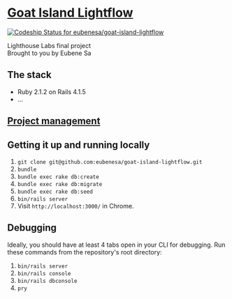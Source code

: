 # [Goat Island Lightflow](http://i.imgur.com/M1t4CkC.jpg)

[![Codeship Status for eubenesa/goat-island-lightflow](https://codeship.io/projects/5717b620-0f85-0132-1c34-2204b975dd06/status)](https://codeship.io/projects/32660)

Lighthouse Labs final project  
Brought to you by Eubene Sa

## The stack

* Ruby 2.1.2 on Rails 4.1.5
* ...

## [Project management](https://trello.com/b/Xlp2bRmh/goat-island-lightflow-ember-js)

## Getting it up and running locally

1. `git clone git@github.com:eubenesa/goat-island-lightflow.git`
2. `bundle`
3. `bundle exec rake db:create`
4. `bundle exec rake db:migrate`
5. `bundle exec rake db:seed`
6. `bin/rails server`
7. Visit `http://localhost:3000/` in Chrome.

## Debugging

Ideally, you should have at least 4 tabs open in your CLI for debugging. Run these commands from the repository's root directory:  
  
1. `bin/rails server`  
2. `bin/rails console`  
3. `bin/rails dbconsole`  
4. `pry`
